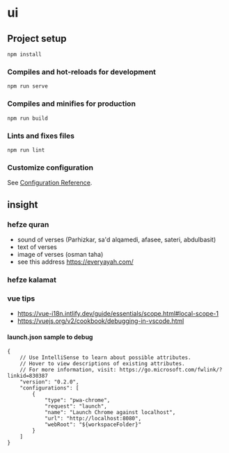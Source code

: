 # ui

## Project setup
```
npm install
```

### Compiles and hot-reloads for development
```
npm run serve
```

### Compiles and minifies for production
```
npm run build
```

### Lints and fixes files
```
npm run lint
```

### Customize configuration
See [Configuration Reference](https://cli.vuejs.org/config/).

## insight

### hefze quran

- sound of verses (Parhizkar, sa'd alqamedi, afasee, sateri, abdulbasit)
- text of verses
- image of verses (osman taha)
- see this address https://everyayah.com/

### hefze kalamat

### vue tips

 - https://vue-i18n.intlify.dev/guide/essentials/scope.html#local-scope-1
 - https://vuejs.org/v2/cookbook/debugging-in-vscode.html

#### launch.json sample to debug

```
{
    // Use IntelliSense to learn about possible attributes.
    // Hover to view descriptions of existing attributes.
    // For more information, visit: https://go.microsoft.com/fwlink/?linkid=830387
    "version": "0.2.0",
    "configurations": [
        {
            "type": "pwa-chrome",
            "request": "launch",
            "name": "Launch Chrome against localhost",
            "url": "http://localhost:8080",
            "webRoot": "${workspaceFolder}"
        }
    ]
}
```